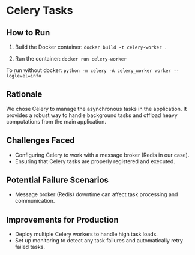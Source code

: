 # Celery Tasks

## How to Run

1. Build the Docker container:
`docker build -t celery-worker .`


2. Run the container:
`docker run celery-worker`

To run without docker:
`python -m celery -A celery_worker worker --loglevel=info`


## Rationale

We chose Celery to manage the asynchronous tasks in the application. It provides a robust way to handle background tasks and offload heavy computations from the main application.

## Challenges Faced

- Configuring Celery to work with a message broker (Redis in our case).
- Ensuring that Celery tasks are properly registered and executed.

## Potential Failure Scenarios

- Message broker (Redis) downtime can affect task processing and communication.

## Improvements for Production

- Deploy multiple Celery workers to handle high task loads.
- Set up monitoring to detect any task failures and automatically retry failed tasks.
